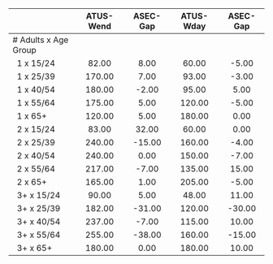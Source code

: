 
|                      |    ATUS-Wend |     ASEC-Gap |    ATUS-Wday |     ASEC-Gap |
| -------------------- | :----------: | :----------: | :----------: | :----------: |
| # Adults x Age Group |              |              |              |              |
| &nbsp;&nbsp;1 x 15/24 |        82.00 |         8.00 |        60.00 |        -5.00 |
| &nbsp;&nbsp;1 x 25/39 |       170.00 |         7.00 |        93.00 |        -3.00 |
| &nbsp;&nbsp;1 x 40/54 |       180.00 |        -2.00 |        95.00 |         5.00 |
| &nbsp;&nbsp;1 x 55/64 |       175.00 |         5.00 |       120.00 |        -5.00 |
| &nbsp;&nbsp;1 x 65+  |       120.00 |         5.00 |       180.00 |         0.00 |
| &nbsp;&nbsp;2 x 15/24 |        83.00 |        32.00 |        60.00 |         0.00 |
| &nbsp;&nbsp;2 x 25/39 |       240.00 |       -15.00 |       160.00 |        -4.00 |
| &nbsp;&nbsp;2 x 40/54 |       240.00 |         0.00 |       150.00 |        -7.00 |
| &nbsp;&nbsp;2 x 55/64 |       217.00 |        -7.00 |       135.00 |        15.00 |
| &nbsp;&nbsp;2 x 65+  |       165.00 |         1.00 |       205.00 |        -5.00 |
| &nbsp;&nbsp;3+ x 15/24 |        90.00 |         5.00 |        48.00 |        11.00 |
| &nbsp;&nbsp;3+ x 25/39 |       182.00 |       -31.00 |       120.00 |       -30.00 |
| &nbsp;&nbsp;3+ x 40/54 |       237.00 |        -7.00 |       115.00 |        10.00 |
| &nbsp;&nbsp;3+ x 55/64 |       255.00 |       -38.00 |       160.00 |       -15.00 |
| &nbsp;&nbsp;3+ x 65+ |       180.00 |         0.00 |       180.00 |        10.00 |

